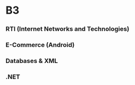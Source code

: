 # B3

### RTI (Internet Networks and Technologies)

### E-Commerce (Android)

### Databases & XML

### .NET
